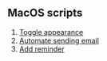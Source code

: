 ## MacOS scripts

1. [Toggle appearance](macos_appearance_toggle.scpt)
2. [Automate sending email](send_email_reminder.scpt)
3. [Add reminder](add_reminder.scpt)

